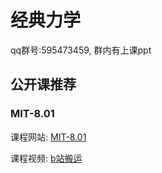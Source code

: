 # 经典力学

qq群号:595473459, 群内有上课ppt

## 公开课推荐

### MIT-8.01

课程网站: [MIT-8.01](https://ocw.mit.edu/courses/8-01sc-classical-mechanics-fall-2016/)

课程视频: [b站搬运](https://www.bilibili.com/video/BV1Yt411t7Yq/?spm_id_from=333.999.0.0&vd_source=d03b0f673ed993b8e86fd863bd92d95e)